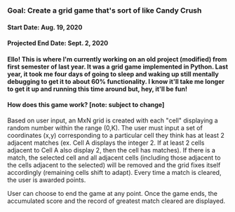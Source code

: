 ### Goal: Create a grid game that's sort of like Candy Crush
#### Start Date: Aug. 19, 2020
#### Projected End Date: Sept. 2, 2020

#### Ello! This is where I'm currently working on an old project (modified) from first semester of last year. It was a grid game implemented in Python. Last year, it took me four days of going to sleep and waking up still mentally debugging to get it to about 60% functionality. I know it'll take me longer to get it up and running this time around but, hey, it'll be fun!

#### How does this game work? \[note: subject to change\]
Based on user input, an MxN grid is created with each "cell" displaying a random number within the range (0,K). The user must input a set of coordinates (x,y) corresponding to a particular cell they think has at least 2 adjacent matches (ex. Cell A displays the integer 2. If at least 2 cells adjacent to Cell A also display 2, then the cell has matches). If there is a match, the selected cell and all adjacent cells (including those adjacent to the cells adjacent to the selected) will be removed and the grid fixes itself accordingly (remaining cells shift to adapt). Every time a match is cleared, the user is awarded points. 

User can choose to end the game at any point. Once the game ends, the accumulated score and the record of greatest match cleared are displayed. 
